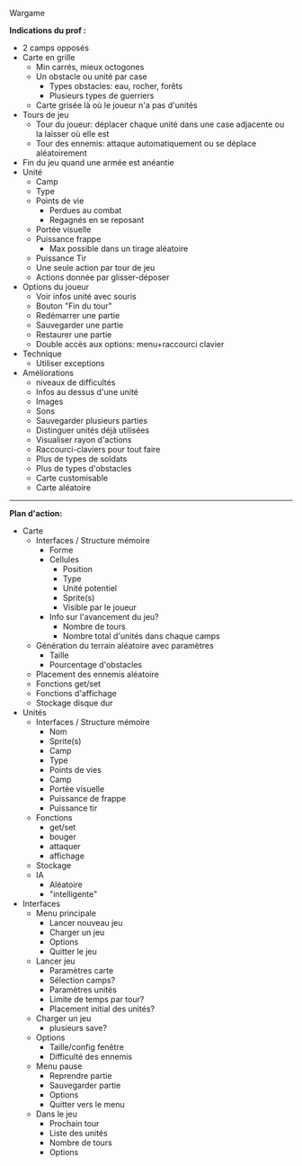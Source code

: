 Wargame

**Indications du prof :**
- 2 camps opposés
- Carte en grille
	-  Min carrés, mieux octogones
	- Un obstacle ou unité par case
		- Types obstacles: eau, rocher, forêts
		- Plusieurs types de guerriers
	- Carte grisée là où le joueur n'a pas d'unités
- Tours de jeu
	- Tour du joueur: déplacer chaque unité dans une case adjacente ou la laisser où elle est
	- Tour des ennemis: attaque automatiquement ou se déplace aléatoirement
- Fin du jeu quand une armée est anéantie
- Unité
	- Camp
	- Type
	- Points de vie
		- Perdues au combat
		- Regagnés en se reposant
	- Portée visuelle
	- Puissance frappe
		- Max possible dans un tirage aléatoire
	- Puissance Tir
	- Une seule action par tour de jeu
	- Actions donnée par glisser-déposer
- Options du joueur
	- Voir infos unité avec souris
	- Bouton "Fin du tour"
	- Redémarrer une partie
	- Sauvegarder une partie
	- Restaurer une partie
	- Double accès aux options: menu+raccourci clavier 
- Technique
	- Utiliser exceptions
- Améliorations
	- niveaux de difficultés
	- Infos au dessus d'une unité
	- Images
	- Sons
	- Sauvegarder plusieurs parties
	- Distinguer unités déjà utilisées
	- Visualiser rayon d'actions
	- Raccourci-claviers pour tout faire
	- Plus de types de soldats
	- Plus de types d'obstacles
	- Carte customisable
	- Carte aléatoire



---
**Plan d'action:**
 - Carte
   - Interfaces / Structure mémoire
     - Forme
     - Cellules
       - Position
       - Type
       - Unité potentiel
       - Sprite(s)
       - Visible par le joueur
     - Info sur l'avancement du jeu?
       - Nombre de tours 
       - Nombre total d'unités dans chaque camps
   - Génération du terrain aléatoire avec paramètres
     - Taille
     - Pourcentage d'obstacles
   - Placement des ennemis aléatoire
   - Fonctions get/set
   - Fonctions d'affichage
   - Stockage disque dur
 - Unités
   - Interfaces / Structure mémoire
     - Nom
     - Sprite(s)
     - Camp
     - Type
     - Points de vies
     -  Camp
     -  Portée visuelle
     -  Puissance de frappe
     -  Puissance tir
   - Fonctions
     - get/set
     - bouger
     - attaquer
     - affichage
   - Stockage
   - IA
     - Aléatoire
     - "intelligente"
 - Interfaces
   - Menu principale
     - Lancer nouveau jeu
     - Charger un jeu
     - Options
     - Quitter le jeu
   - Lancer jeu
     - Paramètres carte
     - Sélection camps?
     - Paramètres unités
     - Limite de temps par tour?
     - Placement initial des unités?
   - Charger un jeu
     - plusieurs save?
   - Options
     - Taille/config fenêtre
     - Difficulté des ennemis
   - Menu pause
     - Reprendre partie
     - Sauvegarder partie
     - Options
     - Quitter vers le menu
   - Dans le jeu
     - Prochain tour
     - Liste des unités
     - Nombre de tours
     - Options